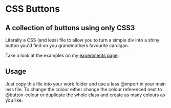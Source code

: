 CSS Buttons
===========

A collection of buttons using only CSS3
---------------------------------------

Literally a CSS (and less) file to allow you to turn a simple div into a shiny button you'd find on you grandmothers favourite cardigan.

Take a look at the examples on my [experiments page](http://david.darn.es/experiment/button/).

Usage
-----
Just copy this file into your work folder and use a less @import in your main less file. To change the colour either change the colour referenced next to @button-colour or duplicate the whole class and create as many colours as you like.


